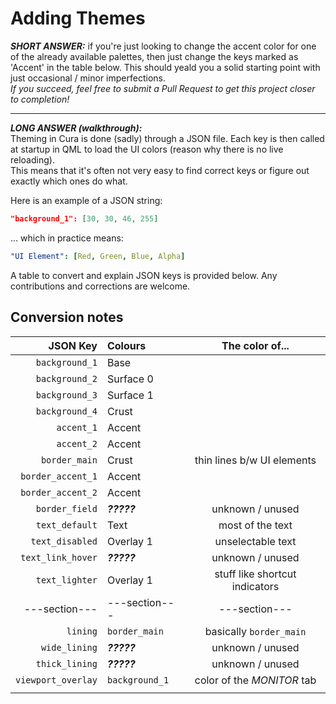 # Adding Themes

***SHORT ANSWER:*** if you're just looking to change the accent color for one of the already available palettes, then just change the keys marked as 'Accent' in the table below. This should yeald you a solid starting point with just occasional / minor imperfections.\
*If you succeed, feel free to submit a Pull Request to get this project closer to completion!*

---

***LONG ANSWER (walkthrough):***\
Theming in Cura is done (sadly) through a JSON file. Each key is then  called at startup in QML to load the UI colors (reason why there is no live reloading).\
This means that it's often not very easy to find correct keys or figure out exactly which ones do what.

Here is an example of a JSON string:

```json
"background_1": [30, 30, 46, 255]
```

... which in practice means:

```yaml
"UI Element": [Red, Green, Blue, Alpha]
```

A table to convert and explain JSON keys is provided below. Any contributions and corrections are welcome.

## Conversion notes

|       **JSON Key** | **Colours**    |      **The color of...**       |
| -----------------: | :------------- | :----------------------------: |
|     `background_1` | Base           |                                |
|     `background_2` | Surface 0      |                                |
|     `background_3` | Surface 1      |                                |
|     `background_4` | Crust          |                                |
|         `accent_1` | Accent         |                                |
|         `accent_2` | Accent         |                                |
|      `border_main` | Crust          |   thin lines b/w UI elements   |
|  `border_accent_1` | Accent         |                                |
|  `border_accent_2` | Accent         |                                |
|     `border_field` | ***?????***    |        unknown / unused        |
|     `text_default` | Text           |        most of the text        |
|    `text_disabled` | Overlay 1      |       unselectable text        |
|  `text_link_hover` | ***?????***    |        unknown / unused        |
|     `text_lighter` | Overlay 1      | stuff like shortcut indicators |
|      ---section--- | ---section---  |         ---section---          |
|           `lining` | `border_main`  |    basically `border_main`     |
|      `wide_lining` | ***?????***    |        unknown / unused        |
|     `thick_lining` | ***?????***    |        unknown / unused        |
| `viewport_overlay` | `background_1` |   color of the *MONITOR* tab   |
|                    |                |                                |
